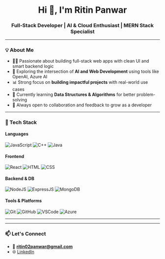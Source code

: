 <h1 align="center">Hi 👋, I'm Ritin Panwar</h1>
<h3 align="center">Full-Stack Developer | AI & Cloud Enthusiast | MERN Stack Specialist</h3>

---

### 💡 About Me

- 👨‍💻 Passionate about building full-stack web apps with clean UI and smart backend logic
- 🤖 Exploring the intersection of **AI and Web Development** using tools like OpenAI, Azure AI
- 📊 Strong focus on **building impactful projects** with real-world use cases
- 🌱 Currently learning **Data Structures & Algorithms** for better problem-solving
- 💬 Always open to collaboration and feedback to grow as a developer

---

### 🧰 Tech Stack

#### Languages
![JavaScript](https://img.shields.io/badge/-JavaScript-F7DF1E?logo=javascript&logoColor=black&style=for-the-badge)
![C++](https://img.shields.io/badge/-C++-00599C?logo=c%2B%2B&logoColor=white&style=for-the-badge)
![Java](https://img.shields.io/badge/-Java-007396?logo=java&logoColor=white&style=for-the-badge)

#### Frontend
![React](https://img.shields.io/badge/-ReactJS-61DAFB?logo=react&logoColor=white&style=for-the-badge)
![HTML](https://img.shields.io/badge/-HTML5-E34F26?logo=html5&logoColor=white&style=for-the-badge)
![CSS](https://img.shields.io/badge/-CSS3-1572B6?logo=css3&logoColor=white&style=for-the-badge)

#### Backend & DB
![NodeJS](https://img.shields.io/badge/-Node.js-339933?logo=node.js&logoColor=white&style=for-the-badge)
![ExpressJS](https://img.shields.io/badge/-Express-000000?logo=express&logoColor=white&style=for-the-badge)
![MongoDB](https://img.shields.io/badge/-MongoDB-47A248?logo=mongodb&logoColor=white&style=for-the-badge)

#### Tools & Platforms
![Git](https://img.shields.io/badge/-Git-F05032?logo=git&logoColor=white&style=for-the-badge)
![GitHub](https://img.shields.io/badge/-GitHub-181717?logo=github&logoColor=white&style=for-the-badge)
![VSCode](https://img.shields.io/badge/-VSCode-007ACC?logo=visual-studio-code&logoColor=white&style=for-the-badge)
![Azure](https://img.shields.io/badge/-Azure-0078D4?logo=microsoft-azure&logoColor=white&style=for-the-badge)

---


---

### 📫 Let's Connect
- 📧 **ritin02panwar@gmail.com**
- 🌐 [LinkedIn](https://www.linkedin.com/in/ritinpanwar/)  
